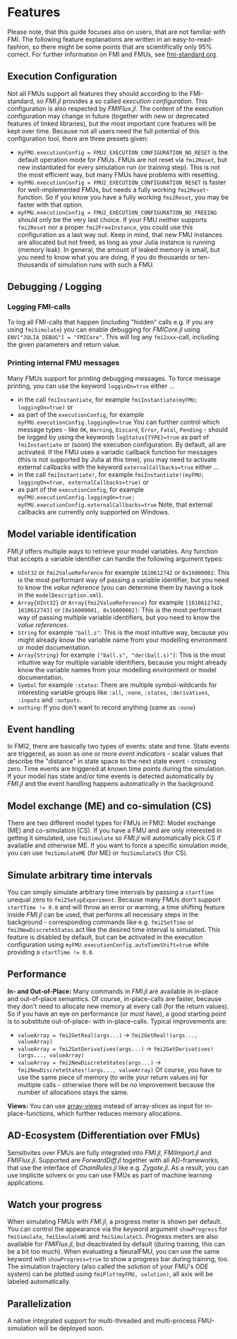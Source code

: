 
# Features
Please note, that this guide focuses also on users, that are not familiar with FMI. The following feature explanations are written in an easy-to-read-fashion, so there might be some points that are scientifically only 95% correct. For further information on FMI and FMUs, see [fmi-standard.org](http://fmi-standard.org/).

## Execution Configuration
Not all FMUs support all features they should according to the FMI-standard, so *FMI.jl* provides a so called *execution configuration*. 
This configuration is also respected by *FMIFlux.jl*.
The content of the execution configuration may change in future (together with new or deprecated features of linked libraries), but the most important core features will be kept over time.
Because not all users need the full potential of this configuration tool, there are three presets given: 
- `myFMU.executionConfig = FMU2_EXECUTION_CONFIGURATION_NO_RESET` is the default operation mode for FMUs. FMUs are not reset via `fmi2Reset`, but new instantiated for every simulation run (or training step). This is not the most efficient way, but many FMUs have problems with resetting.
- `myFMU.executionConfig = FMU2_EXECUTION_CONFIGURATION_RESET` is faster for well-implemented FMUs, but needs a fully working `fmi2Reset`-function. So if you know you have a fully working `fmi2Reset`, you may be faster with that option.
- `myFMU.executionConfig = FMU2_EXECUTION_CONFIGURATION_NO_FREEING` should only be the very last choice. If your FMU neither supports `fmi2Reset` nor a proper `fmi2FreeInstance`, you could use this configuration as a last way out. Keep in mind, that new FMU instances are allocated but not freed, as long as your Julia instance is running (memory leak). In general, the amount of leaked memory is small, but you need to know what you are doing, if you do thousands or ten-thousands of simulation runs with such a FMU.

## Debugging / Logging
### Logging FMI-calls
To log all FMI-calls that happen (including "hidden" calls e.g. if you are using `fmiSimulate`) you can enable debugging for *FMICore.jl* using `ENV["JULIA_DEBUG"] = "FMICore"`. This will log any `fmi2xxx`-call, including the given parameters and return value.
### Printing internal FMU messages
Many FMUs support for printing debugging messages. To force message printing, you can use the keyword `logginOn=true` either ...
- in the call `fmiInstantiate`, for example `fmiInstantiate(myFMU; loggingOn=true)` or
- as part of the `executionConfig`, for example `myFMU.executionConfig.loggingOn=true`
You can further control which message types - like `OK`, `Warning`, `Discard`, `Error`, `Fatal`, `Pending` - should be logged by using the keywords `logStatus{TYPE}=true` as part of `fmiInstantiate` or (soon) the execution configuration. By default, all are activated.
If the FMU uses a variadic callback function for messages (this is not supported by Julia at this time), you may need to activate external callbacks with the keyword `externalCallbacks=true` either ...
- in the call `fmiInstantiate!`, for example `fmiInstantiate!(myFMU; loggingOn=true, externalCallbacks=true)` or
- as part of the `executionConfig`, for example `myFMU.executionConfig.loggingOn=true; myFMU.executionConfig.externalCallbacks=true`
Note, that external callbacks are currently only supported on Windows.

## Model variable identification
*FMI.jl* offers multiple ways to retrieve your model variables. Any function that accepts a variable identifier can handle the following argument types:
- `UInt32` or `fmi2ValueReference` for example `1610612742` or `0x16000001`: This is the most performant way of passing a variable identifier, but you need to know the *value reference* (you can determine them by having a look in the `modelDescription.xml`).
- `Array{UInt32}` or `Array{fmi2ValueReference}` for example `[1610612742, 1610612743]` or `[0x16000001, 0x16000002]`: This is the most performant way of passing multiple variable identifiers, but you need to know the *value references*.
- `String` for example `"ball.s"`: This is the most intuitive way, because you might already know the variable name from your modelling environment or model documentation.
- `Array{String}` for example `["ball.s", "der(ball.s)"]`: This is the most intuitive way for multiple variable identifiers, because you might already know the variable names from your modelling environment or model documentation.
- `Symbol` for example `:states`: There are multiple symbol-wildcards for interesting variable groups like `:all`, `:none`, `:states`, `:derivatives`, `:inputs` and `:outputs`.
- `nothing`: If you don't want to record anything (same as `:none`)

## Event handling
In FMI2, there are basically two types of events: state and time. 
State events are triggered, as soon as one or more *event indicators* - scalar values that describe the "distance" in state space to the next state event - crossing zero. 
Time events are triggered at known time points during the simulation. 
If your model has state and/or time events is detected automatically by *FMI.jl* and the event handling happens automatically in the background.

## Model exchange (ME) and co-simulation (CS)
There are two different model types for FMUs in FMI2: Model exchange (ME) and co-simulation (CS). 
If you have a FMU and are only interested in getting it simulated, use `fmiSimulate` so *FMI.jl* will automatically pick CS if available and otherwise ME.
If you want to force a specific simulation mode, you can use `fmiSimulateME` (for ME) or `fmiSimulateCS` (for CS).

## Simulate arbitrary time intervals
You can simply simulate arbitrary time intervals by passing a `startTime` unequal zero to `fmi2SetupExperiment`. 
Because many FMUs don't support `startTime != 0.0` and will throw an error or warning, a time shifting feature inside *FMI.jl* can be used, that performs all necessary steps in the background - corresponding commands like e.g. `fmi2SetTime` or `fmi2NewDiscreteStates` act like the desired time interval is simulated.
This feature is disabled by default, but can be activated in the execution configuration using `myFMU.executionConfig.autoTimeShift=true` while providing a `startTime != 0.0`.

## Performance
**In- and Out-of-Place:** Many commands in *FMI.jl* are available in in-place and out-of-place semantics. Of course, in-place-calls are faster, because they don't need to allocate new memory at every call (for the return values).
So if you have an eye on performance (or *must* have), a good starting point is to substitute out-of-place- with in-place-calls. Typical improvements are:
- `valueArray = fmi2GetReal(args...)` -> `fmi2GetReal!(args..., valueArray)`
- `valueArray = fmi2GetDerivatives(args...)` -> `fmi2GetDerivatives!(args..., valueArray)`
- `valueArray = fmi2NewDiscreteStates(args...)` -> `fmi2NewDiscreteStates!(args..., valueArray)`
Of course, you have to use the same piece of memory (to write your return values in) for multiple calls - otherwise there will be no improvement because the number of allocations stays the same.

**Views:** You can use [array-views](https://docs.julialang.org/en/v1/base/arrays/#Views-(SubArrays-and-other-view-types)) instead of array-slices as input for in-place-functions, which further reduces memory allocations.

## AD-Ecosystem (Differentiation over FMUs)
Sensitivites over FMUs are fully integrated into *FMI.jl*, *FMIImport.jl* and *FMIFlux.jl*. Supported are *ForwardDiff.jl* together with all AD-frameworks, that use the interface of *ChainRules.jl* like e.g. *Zygote.jl*. As a result, you can use implicite solvers or you can use FMUs as part of machine learning applications.

## Watch your progress
When simulating FMUs with *FMI.jl*, a progress meter is shown per default. You can control the appearance via the keyword argument `showProgress` for `fmiSimulate`, `fmiSimulateME` and `fmiSimulateCS`. 
Progress meters are also available for *FMIFlux.jl*, but deactivated by default (during training, this can be a bit too much). When evaluating a NeuralFMU, you can use the same keyword with `showProgress=true` to show a progress bar during training, too.
The simulation trajectory (also called the *solution* of your FMU's ODE system) can be plotted using `fmiPlot(myFMU, solution)`, all axis will be labeled automatically.

## Parallelization
A native integrated support for multi-threaded and multi-process FMU-simulation will be deployed soon. 